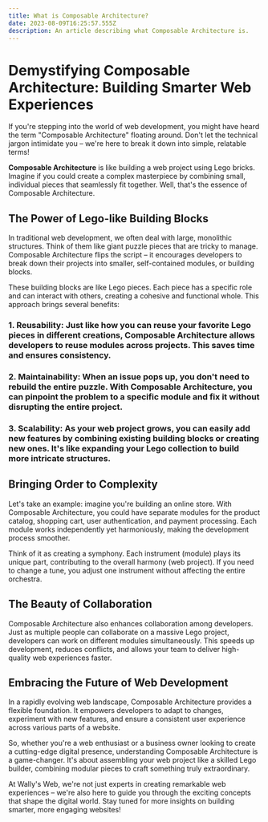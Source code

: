 ```yaml
---
title: What is Composable Architecture?
date: 2023-08-09T16:25:57.555Z
description: An article describing what Composable Architecture is.
---
```

# Demystifying Composable Architecture: Building Smarter Web Experiences

If you're stepping into the world of web development, you might have heard the term "Composable Architecture" floating around. Don't let the technical jargon intimidate you – we're here to break it down into simple, relatable terms!

**Composable Architecture** is like building a web project using Lego bricks. Imagine if you could create a complex masterpiece by combining small, individual pieces that seamlessly fit together. Well, that's the essence of Composable Architecture.

## The Power of Lego-like Building Blocks

In traditional web development, we often deal with large, monolithic structures. Think of them like giant puzzle pieces that are tricky to manage. Composable Architecture flips the script – it encourages developers to break down their projects into smaller, self-contained modules, or building blocks.

These building blocks are like Lego pieces. Each piece has a specific role and can interact with others, creating a cohesive and functional whole. This approach brings several benefits:

### **1. Reusability:** Just like how you can reuse your favorite Lego pieces in different creations, Composable Architecture allows developers to reuse modules across projects. This saves time and ensures consistency.

### **2. Maintainability:** When an issue pops up, you don't need to rebuild the entire puzzle. With Composable Architecture, you can pinpoint the problem to a specific module and fix it without disrupting the entire project.

### **3. Scalability:** As your web project grows, you can easily add new features by combining existing building blocks or creating new ones. It's like expanding your Lego collection to build more intricate structures.

## Bringing Order to Complexity

Let's take an example: imagine you're building an online store. With Composable Architecture, you could have separate modules for the product catalog, shopping cart, user authentication, and payment processing. Each module works independently yet harmoniously, making the development process smoother.

Think of it as creating a symphony. Each instrument (module) plays its unique part, contributing to the overall harmony (web project). If you need to change a tune, you adjust one instrument without affecting the entire orchestra.

## The Beauty of Collaboration

Composable Architecture also enhances collaboration among developers. Just as multiple people can collaborate on a massive Lego project, developers can work on different modules simultaneously. This speeds up development, reduces conflicts, and allows your team to deliver high-quality web experiences faster.

## Embracing the Future of Web Development

In a rapidly evolving web landscape, Composable Architecture provides a flexible foundation. It empowers developers to adapt to changes, experiment with new features, and ensure a consistent user experience across various parts of a website.

So, whether you're a web enthusiast or a business owner looking to create a cutting-edge digital presence, understanding Composable Architecture is a game-changer. It's about assembling your web project like a skilled Lego builder, combining modular pieces to craft something truly extraordinary.

At Wally's Web, we're not just experts in creating remarkable web experiences – we're also here to guide you through the exciting concepts that shape the digital world. Stay tuned for more insights on building smarter, more engaging websites!
